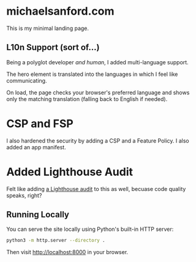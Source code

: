 # michaelsanford.com

This is my minimal landing page.

## L10n Support (sort of...)

Being a polyglot developer _and human_, I added multi-language support.

The hero element is translated into the languages in which I feel like communicating.

On load, the page checks your browser's preferred language and shows only the matching translation (falling back to English if needed).

# CSP and FSP

I also hardened the security by adding a CSP and a Feature Policy. I also added an app manifest.

# Added Lighthouse Audit

Felt like adding [a Lighthouse audit](https://www.freecodecamp.org/news/how-to-use-lighthouse-in-github-actions/) to this as well,
becuase code quality speaks, right?

## Running Locally

You can serve the site locally using Python's built-in HTTP server:

```bash
python3 -m http.server --directory .
```

Then visit [http://localhost:8000](http://localhost:8000) in your browser.
